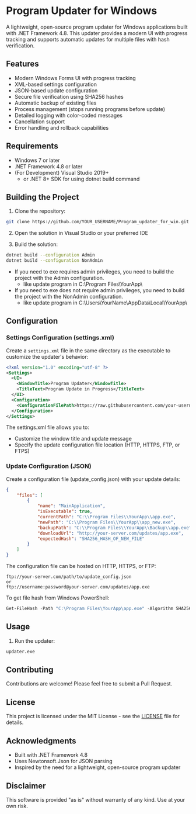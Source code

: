 # Program Updater for Windows

A lightweight, open-source program updater for Windows applications built with .NET Framework 4.8. This updater provides a modern UI with progress tracking and supports automatic updates for multiple files with hash verification.

## Features

- Modern Windows Forms UI with progress tracking
- XML-based settings configuration
- JSON-based update configuration
- Secure file verification using SHA256 hashes
- Automatic backup of existing files
- Process management (stops running programs before update)
- Detailed logging with color-coded messages
- Cancellation support
- Error handling and rollback capabilities

## Requirements

- Windows 7 or later
- .NET Framework 4.8 or later
- (For Development) Visual Studio 2019+
  - or .NET 8+ SDK for using dotnet build command

## Building the Project

1. Clone the repository:
```bash
git clone https://github.com/YOUR_USERNAME/Program_updater_for_win.git
```

2. Open the solution in Visual Studio or your preferred IDE

3. Build the solution:
```bash
dotnet build --configuration Admin
dotnet build --configuration NonAdmin
```
- If you need to exe requires admin privileges, you need to build the project with the Admin configuration.
  - like update program in C:\Program Files\YourApp\
- If you need to exe does not require admin privileges, you need to build the project with the NonAdmin configuration.
  - like update program in C:\Users\YourName\AppData\Local\YourApp\

## Configuration

### Settings Configuration (settings.xml)

Create a `settings.xml` file in the same directory as the executable to customize the updater's behavior:

```xml
<?xml version="1.0" encoding="utf-8" ?>
<Settings>
  <UI>
    <WindowTitle>Program Updater</WindowTitle>
    <TitleText>Program Update in Progress</TitleText>
  </UI>
  <Configuration>
    <ConfigurationFilePath>https://raw.githubusercontent.com/your-username/your-repo/main/update_config.json</ConfigurationFilePath>
  </Configuration>
</Settings>
```

The settings.xml file allows you to:
- Customize the window title and update message
- Specify the update configuration file location (HTTP, HTTPS, FTP, or FTPS)

### Update Configuration (JSON)

Create a configuration file (update_config.json) with your update details:
```json
{
    "files": [
        {
            "name": "MainApplication",
            "isExecutable": true,
            "currentPath": "C:\\Program Files\\YourApp\\app.exe",
            "newPath": "C:\\Program Files\\YourApp\\app_new.exe",
            "backupPath": "C:\\Program Files\\YourApp\\Backup\\app.exe",
            "downloadUrl": "http://your-server.com/updates/app.exe",
            "expectedHash": "SHA256_HASH_OF_NEW_FILE"
        }
    ]
}
```

The configuration file can be hosted on HTTP, HTTPS, or FTP:
```
ftp://your-server.com/path/to/update_config.json
or
ftp://username:password@your-server.com/updates/app.exe
```

To get file hash from Windows PowerShell:
```PowerShell
Get-FileHash -Path "C:\Program Files\YourApp\app.exe" -Algorithm SHA256
```

## Usage

1. Run the updater:
```bash
updater.exe
```

## Contributing

Contributions are welcome! Please feel free to submit a Pull Request.

## License

This project is licensed under the MIT License - see the [LICENSE](LICENSE) file for details.

## Acknowledgments

- Built with .NET Framework 4.8
- Uses Newtonsoft.Json for JSON parsing
- Inspired by the need for a lightweight, open-source program updater

## Disclaimer

This software is provided "as is" without warranty of any kind. Use at your own risk. 